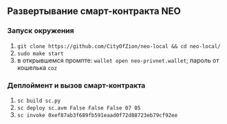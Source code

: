 ## Развертывание смарт-контракта NEO
### Запуск окружения
1. `git clone https://github.com/CityOfZion/neo-local && cd neo-local/`
2. `sudo make start`
3. в открывшемся промпте: `wallet open neo-privnet.wallet`; пароль от кошелька `coz`

### Деплоймент и вызов смарт-контракта
1. `sc build sc.py`
2. `sc deploy sc.avm False False False 07 05`
3. `sc invoke 0xef87ab3f689fb591eaad0f72d88723eb79cf92ee`
